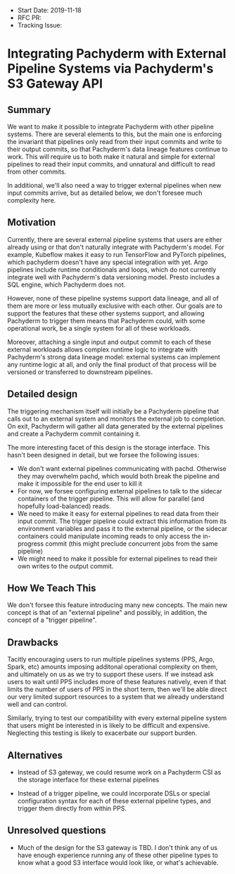 - Start Date: 2019-11-18
- RFC PR: 
- Tracking Issue: 

# Integrating Pachyderm with External Pipeline Systems via Pachyderm's S3 Gateway API

## Summary

We want to make it possible to integrate Pachyderm with other pipeline systems.
There are several elements to this, but the main one is enforcing the invariant
that pipelines only read from their input commits and write to their output commits,
so that Pachyderm's data lineage features continue to work. This will require
us to both make it natural and simple for external pipelines to read their
input commits, and unnatural and difficult to read from other commits.

In additional, we'll also need a way to trigger external pipelines when new
input commits arrive, but as detailed below, we don't foresee much complexity
here.

## Motivation

Currently, there are several external pipeline systems that users are either
already using or that don't naturally integrate with Pachyderm's model. For
example, Kubeflow makes it easy to run TensorFlow and PyTorch pipelines, which
pachyderm doesn't have any special integration with yet. Argo pipelines include
runtime conditionals and loops, which do not currently integrate well with
Pachyderm's data versioning model. Presto includes a SQL engine, which
Pachyderm does not.

However, none of these pipeline systems support data lineage, and all
of them are more or less mutually exclusive with each other. Our goals are to
support the features that these other systems support, and allowing Pachyderm
to trigger them means that Pachyderm could, with some operational work, be
a single system for all of these workloads.

Moreover, attaching a single input and output commit to each of these external
workloads allows complex runtime logic to integrate with Pachyderm's strong
data lineage model: external systems can implement any runtime logic at all,
and only the final product of that process will be versioned or transferred to
downstream pipelines.

## Detailed design

The triggering mechanism itself will initially be a Pachyderm pipeline that
calls out to an external system and monitors the external job to completion. On
exit, Pachyderm will gather all data generated by the external pipelines and
create a Pachyderm commit containing it.

The more interesting facet of this design is the storage interface. This hasn't been designed in detail, but we forsee the following issues:
- We don't want external pipelines communicating with pachd. Otherwise they may
  overwhelm pachd, which would both break the pipeline and make it impossible
  for the end user to kill it
- For now, we forsee configuring external pipelines to talk to the sidecar
  containers of the trigger pipeline. This will allow for parallel (and
  hopefully load-balanced) reads.
- We need to make it easy for external pipelines to read data from their input
  commit. The trigger pipeline could extract this information from its
  environment variables and pass it to the external pipeline, or the sidecar
  containers could manipulate incoming reads to only access the in-progress
  commit (this might preclude concurrent jobs from the same pipeline)
- We might need to make it possible for external pipelines to read their own
  writes to the output commit.

## How We Teach This

We don't forsee this feature introducing many new concepts. The main new
concept is that of an "external pipeline" and possibly, in addition, the
concept of a "trigger pipeline".

## Drawbacks

Tacitly encouraging users to run multiple pipelines systems (PPS, Argo, Spark,
etc) amounts imposing additonal operational complexity on them, and ultimately
on us as we try to support these users. If we instead ask users to wait until
PPS includes more of these features natively, even if that limits the number of
users of PPS in the short term, then we'll be able direct our very limited
support resources to a system that we already understand well and can control.

Similarly, trying to test our compatibility with every external pipeline system
that users might be interested in is likely to be difficult and expensive.
Neglecting this testing is likely to exacerbate our support burden.

## Alternatives

- Instead of S3 gateway, we could resume work on a Pachyderm CSI as the storage
  interface for these external pipelines

- Instead of a trigger pipeline, we could incorporate DSLs or special
  configuration syntax for each of these external pipeline types, and trigger
  them directly from within PPS.

## Unresolved questions

- Much of the design for the S3 gateway is TBD. I don't think any of us have
  enough experience running any of these other pipeline types to know what a
  good S3 interface would look like, or what's achievable.
